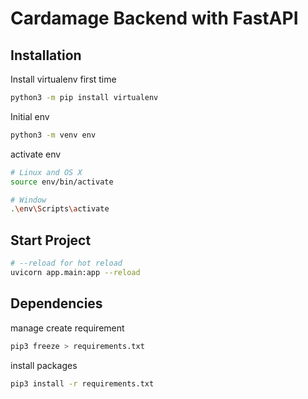 # Cardamage Backend with FastAPI

## Installation

Install virtualenv first time

```bash
python3 -m pip install virtualenv 
```
Initial env

```bash
python3 -m venv env 
```

activate env
```bash
# Linux and OS X 
source env/bin/activate 

# Window
.\env\Scripts\activate
```
## Start Project
```bash
# --reload for hot reload
uvicorn app.main:app --reload
```

## Dependencies 
manage create requirement
```bash
pip3 freeze > requirements.txt  
```
install packages
```bash
pip3 install -r requirements.txt
```

